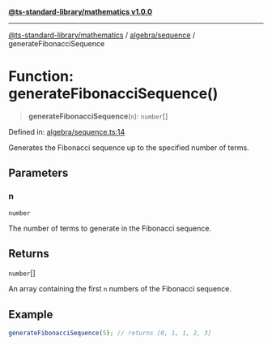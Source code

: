 [**@ts-standard-library/mathematics v1.0.0**](../../../README.md)

***

[@ts-standard-library/mathematics](../../../README.md) / [algebra/sequence](../README.md) / generateFibonacciSequence

# Function: generateFibonacciSequence()

> **generateFibonacciSequence**(`n`): `number`[]

Defined in: [algebra/sequence.ts:14](https://github.com/gabaudette/ts-stdlib/blob/ea80ba1db09c741e99f8cb19e94e5a29b81b623b/packages/mathematics/src/algebra/sequence.ts#L14)

Generates the Fibonacci sequence up to the specified number of terms.

## Parameters

### n

`number`

The number of terms to generate in the Fibonacci sequence.

## Returns

`number`[]

An array containing the first `n` numbers of the Fibonacci sequence.

## Example

```typescript
generateFibonacciSequence(5); // returns [0, 1, 1, 2, 3]
```
